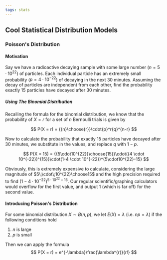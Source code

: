 ```yaml
---
tags: stats
--- 
```


## Cool Statistical Distribution Models  

### Poisson's Distribution

#### Motivation
Say we have a radioactive decaying sample with some large number ($n = 5 \cdot10^{22}$) of particles. Each individual particle has an extremely small probability ($p = 4 \cdot 10^{-22}$) of decaying in the next $30$ minutes. Assuming the decay of particles are independent from each other, find the probability exactly $15$ particles have decayed after $30$ minutes.

##### Using The Binomial Distribution
Recalling the formula for the binomial distribution, we know that the probability of $X = r$ for a set of $n$ Bernoulli trials is given by 

$$
P(X = r) = {{n}\choose{r}}\cdot{p}^r{q}^{n-r}
$$

Now to calculate the probability that exactly $15$ particles have decayed after $30$ minutes, we substitute in the values, and replace $q$ with $1-p$.

$$
P(X = 15) = {{5\cdot10^{22}}\choose{15}}\cdot({4 \cdot 10^{-22})^{15}}\cdot(1-4 \cdot 10^{-22})^{5\cdot10^{22}-15}
$$

Obviously, this is extremely expensive to calculate, considering the large magnitude of $5\;\cdot\;10^{22}\choose15$ and the high precision required to find $(1-4 \cdot 10^{-22})^{5\cdot10^{22}-15}$. Our regular scientific/graphing calculators would overflow for the first value, and output 1 (which is far off) for the second value.

#### Introducing Poisson's Distribution

For some binomial distribution $X\sim{B(n, p)}$, we let $E(X) = \lambda$ (i.e. $np = \lambda$) if the following conditions hold

1. $n$ is large
2. $p$ is small

Then we can apply the formula  
$$
P(X = r) = e^{-\lambda}\frac{\lambda^{r}}{r!}
$$